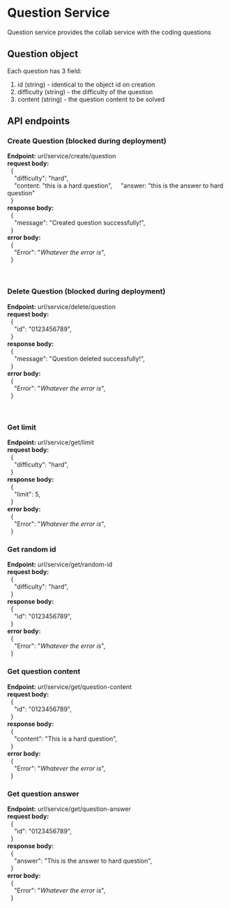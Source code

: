 # Question Service
Question service provides the collab service with the coding questions

## Question object
Each question has 3 field: 
1. id (string) - identical to the object id on creation
2. difficulty (string) - the difficulty of the question
3. content (string) - the question content to be solved

## API endpoints
### Create Question (blocked during deployment)
__Endpoint:__ _url_/service/create/question  
__request body:__  
&nbsp;&nbsp;{  
&nbsp;&nbsp;&nbsp;&nbsp;"difficulty": "hard",  
&nbsp;&nbsp;&nbsp;&nbsp;"content: "this is a hard question",
&nbsp;&nbsp;&nbsp;&nbsp;"answer: "this is the answer to hard question"  
&nbsp;&nbsp;}  
__response body:__  
&nbsp;&nbsp;{  
&nbsp;&nbsp;&nbsp;&nbsp;"message": "Created question successfully!",  
&nbsp;&nbsp;}  
__error body:__  
&nbsp;&nbsp;{  
&nbsp;&nbsp;&nbsp;&nbsp;"Error": "_Whatever the error is_",  
&nbsp;&nbsp;}

<br>

### Delete Question (blocked during deployment)
__Endpoint:__ _url_/service/delete/question  
__request body:__  
&nbsp;&nbsp;{  
&nbsp;&nbsp;&nbsp;&nbsp;"id": "0123456789",  
&nbsp;&nbsp;}  
__response body:__  
&nbsp;&nbsp;{  
&nbsp;&nbsp;&nbsp;&nbsp;"message": "Question deleted successfully!",  
&nbsp;&nbsp;}  
__error body:__  
&nbsp;&nbsp;{  
&nbsp;&nbsp;&nbsp;&nbsp;"Error": "_Whatever the error is_",  
&nbsp;&nbsp;}

<br>

### Get limit
__Endpoint:__ _url_/service/get/limit  
__request body:__  
&nbsp;&nbsp;{  
&nbsp;&nbsp;&nbsp;&nbsp;"difficulty": "hard",  
&nbsp;&nbsp;}  
__response body:__  
&nbsp;&nbsp;{  
&nbsp;&nbsp;&nbsp;&nbsp;"limit": 5,  
&nbsp;&nbsp;}  
__error body:__  
&nbsp;&nbsp;{  
&nbsp;&nbsp;&nbsp;&nbsp;"Error": "_Whatever the error is_",  
&nbsp;&nbsp;}

### Get random id
__Endpoint:__ _url_/service/get/random-id  
__request body:__  
&nbsp;&nbsp;{  
&nbsp;&nbsp;&nbsp;&nbsp;"difficulty": "hard",  
&nbsp;&nbsp;}  
__response body:__  
&nbsp;&nbsp;{  
&nbsp;&nbsp;&nbsp;&nbsp;"id": "0123456789",  
&nbsp;&nbsp;}  
__error body:__  
&nbsp;&nbsp;{  
&nbsp;&nbsp;&nbsp;&nbsp;"Error": "_Whatever the error is_",  
&nbsp;&nbsp;}

### Get question content
__Endpoint:__ _url_/service/get/question-content  
__request body:__  
&nbsp;&nbsp;{  
&nbsp;&nbsp;&nbsp;&nbsp;"id": "0123456789",  
&nbsp;&nbsp;}  
__response body:__  
&nbsp;&nbsp;{  
&nbsp;&nbsp;&nbsp;&nbsp;"content": "This is a hard question",  
&nbsp;&nbsp;}  
__error body:__  
&nbsp;&nbsp;{  
&nbsp;&nbsp;&nbsp;&nbsp;"Error": "_Whatever the error is_",  
&nbsp;&nbsp;}

### Get question answer
__Endpoint:__ _url_/service/get/question-answer  
__request body:__  
&nbsp;&nbsp;{  
&nbsp;&nbsp;&nbsp;&nbsp;"id": "0123456789",  
&nbsp;&nbsp;}  
__response body:__  
&nbsp;&nbsp;{  
&nbsp;&nbsp;&nbsp;&nbsp;"answer": "This is the answer to hard question",  
&nbsp;&nbsp;}  
__error body:__  
&nbsp;&nbsp;{  
&nbsp;&nbsp;&nbsp;&nbsp;"Error": "_Whatever the error is_",  
&nbsp;&nbsp;}
